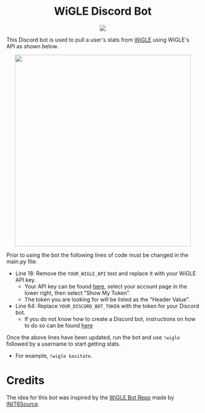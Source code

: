 <h1 align="center"> WiGLE Discord Bot</h1>

<p align="center">
  <img src="https://i.imgur.com/CRKolzB.jpg">
</p>

This Discord bot is used to pull a user's stats from [WiGLE](https://wigle.net/) using WiGLE's API as shown below.

<p align="center">
  <img width="460" height="500" src="https://i.imgur.com/GRhofk1.png">
</p>

Prior to using the bot the following lines of code must be changed in the main.py file:
- Line 18: Remove the `YOUR_WIGLE_API` text and replace it with your WiGLE API key.
  - Your API key can be found [here](https://api.wigle.net/), select your account page in the lower right, then select "Show My Token".
  - The token you are looking for will be listed as the "Header Value".
- Line 64: Replace `YOUR_DISCORD_BOT_TOKEN` with the token for your Discord bot.
  - If you do not know how to create a Discord bot, instructions on how to do so can be found [here](https://discordpy.readthedocs.io/en/stable/discord.html)
 
Once the above lines have been updated, run the bot and use `!wigle` followed by a username to start getting stats.
 - For example, `!wigle kavitate`.

# Credits
The idea for this bot was inspired by the [WiGLE Bot Repo](https://github.com/INIT6Source/WiGLE-bot) made by [INIT6Source](https://github.com/INIT6Source).
